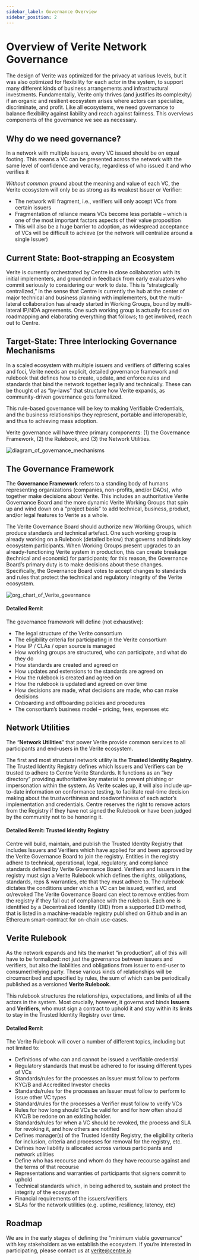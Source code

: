 ```yaml
---
sidebar_label: Governance Overview
sidebar_position: 2
---
```


# Overview of Verite Network Governance

The design of Verite was optimized for the privacy at various levels, but it was also optimized for flexibility for each actor in the system, to support many different kinds of business arrangements and infrastructural investments.  Fundamentally, Verite only thrives (and justifies its complexity) if an organic and resilient ecosystem arises where actors can specialize, discriminate, and profit. Like all ecosystems, we need governance to balance flexibility against liability and reach against fairness. This overviews components of the governance we see as necessary.

## Why do we need governance?
In a network with multiple issuers, every VC issued should be on equal footing. This means a VC can be presented across the network with the same level of confidence and veracity, regardless of who issued it and who verifies it 

*Without common ground* about the meaning and value of each VC, the Verite ecosystem will only be as strong as its weakest Issuer or Verifier:
* The network will fragment, i.e., verifiers will only accept VCs from certain issuers
* Fragmentation of reliance means VCs become less portable – which is one of the most important factors aspects of their value proposition
* This will also be a huge barrier to adoption, as widespread acceptance of VCs will be difficult to achieve (or the network will centralize around a single Issuer)

## Current State: Boot-strapping an Ecosystem

Verite is currently orchestrated by Centre in close collaboration with its initial implementers, and grounded in feedback from early evaluators who commit seriously to considering our work to date.  This is “strategically centralized,” in the sense that Centre is currently the hub at the center of major technical and business planning with implementers, but the multi-lateral collaboration has already started in Working Groups, bound by multi-lateral IP/NDA agreements.  One such working group is actually focused on roadmapping and elaborating everything that follows; to get involved, reach out to Centre.

## Target-State: Three Interlocking Governance Mechanisms

In a scaled ecosystem with multiple issuers and verifiers of differing scales and foci, Verite needs an explicit, detailed governance framework and rulebook that defines how to create, update, and enforce rules and standards that bind the network together legally and technically. These can be thought of as “by-laws” that structure how Verite expands, as community-driven governance gets formalized.

This rule-based governance will be key to making Verifiable Credentials, and the business relationships they represent, portable and interoperable, and thus to achieving mass adoption. 

Verite governance will have three primary components: (1) the Governance Framework, (2) the Rulebook, and (3) the Network Utilities.

![diagram_of_governance_mechanisms](/img/docs/gov_overview_1.png)

## The Governance Framework

The **Governance Framework** refers to a standing body of humans representing organizations (companies, non-profits, and/or DAOs), who together make decisions about Verite.  This includes an authoritative Verite Governance Board and the more dynamic Verite Working Groups that spin up and wind down on a “project basis” to add technical, business, product, and/or legal features to Verite as a whole. 

The Verite Governance Board should authorize new Working Groups, which produce standards and technical artefact.  One such working group is already working on a Rulebook (detailed below) that governs and binds key ecosystem participants. When Working Groups present upgrades to an already-functioning Verite system in production, this can create breakage (technical and economic) for participants; for this reason, the Governance Board’s primary duty is to make decisions about these changes.  Specifically, the Governance Board votes to accept changes to standards and rules that protect the technical and regulatory integrity of the Verite ecosystem. 

![org_chart_of_Verite_governance](/img/docs/gov_overview_2.png)

#### Detailed Remit

The governance framework will define (not exhaustive):
* The legal structure of the Verite consortium
* The eligibility criteria for participating in the Verite consortium
* How IP / CLAs / open source is managed
* How working groups are structured, who can participate, and what do they do
* How standards are created and agreed on
* How updates and extensions to the standards are agreed on 
* How the rulebook is created and agreed on
* How the rulebook is updated and agreed on over time
* How decisions are made, what decisions are made, who can make decisions
* Onboarding and offboarding policies and procedures
* The consortium’s business model – pricing, fees, expenses etc 

## Network Utilities

The “**Network Utilities**” that power Verite provide common services to all participants and end-users in the Verite ecosystem. 

The first and most structural network utility is the **Trusted Identity Registry**. The Trusted Identity Registry defines which Issuers and Verifiers can be trusted to adhere to Centre Verite Standards.  It functions as an “key directory” providing authoritative key material to prevent phishing or impersonation within the system. As Verite scales up, it will also include up-to-date information on conformance testing, to facilitate real-time decision making about the trustworthiness and roadworthiness of each actor’s implementation and credentials.  Centre reserves the right to remove actors from the Registry if they have not signed the Rulebook or have been judged by the community not to be honoring it.

#### Detailed Remit: Trusted Identity Registry  

Centre will build, maintain, and publish the Trusted Identity Registry that includes Issuers and Verifiers which have applied for and been approved by the Verite Governance Board to join the registry. 
Entities in the registry adhere to technical, operational, legal, regulatory, and compliance standards defined by Verite Governance Board. 
Verifiers and Issuers in the registry must sign a Verite Rulebook which defines the rights, obligations, standards, reps & warranties, etc that they must adhere to. 
The rulebook dictates the conditions under which a VC can be issued, verified, and or/revoked
The Verite Governance Board can elect to remove entities from the registry if they fall out of compliance with the rulebook. 
Each one is identified by a Decentralized Identity (DID) from a supported DID method, that is listed in a machine-readable registry published on Github and in an Ethereum smart-contract for on-chain use-cases.

## Verite Rulebook

As the network expands and hits the market “in production”, all of this will have to be formalized: not just the governance between issuers and verifiers, but also the liabilities and obligations from issuer to end-user to consumer/relying party.  These various kinds of relationships will be circumscribed and specified by rules, the sum of which can be periodically published as a versioned **Verite Rulebook**. 

This rulebook structures the relationships, expectations, and limits of all the actors in the system.  Most crucially, however, it governs and binds **Issuers** and **Verifiers**, who must sign a contract to uphold it and stay within its limits to stay in the Trusted Identity Registry over time. 

#### Detailed Remit

The Verite Rulebook will cover a number of different topics, including but not limited to:
* Definitions of who can and cannot be issued a verifiable credential 
* Regulatory standards that must be adhered to for issuing different types of VCs
* Standards/rules for the processes an Issuer must follow to perform KYC/B and Accredited Investor checks 
* Standards/rules for the processes an Issuer must follow to perform to issue other VC types 
* Standard/rules for the processes a Verifier must follow to verify VCs 
* Rules for how long should VCs be valid for and for how often should KYC/B be redone on an existing holder. 
* Standards/rules for when a VC should be revoked, the process and SLA for revoking it, and how others are notified 
* Defines manager(s) of the Trusted Identity Registry, the eligibility criteria for inclusion, criteria and processes for removal for the registry, etc. 
* Defines how liability is allocated across various participants and network utilities 
* Define who has recourse and whom do they have recourse against and the terms of that recourse
* Representations and warranties of participants that signers commit to uphold
* Technical standards which, in being adhered to, sustain and protect the integrity of the ecosystem 
* Financial requirements of the issuers/verifiers 
* SLAs for the network utilities (e.g. uptime, resiliency, latency, etc)

## Roadmap

We are in the early stages of defining the "minimum viable governance" with key stakeholders as we establish the ecosystem. If you’re interested in participating, please contact us at verite@centre.io 